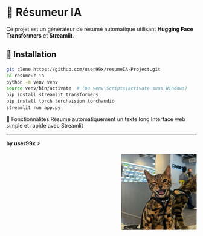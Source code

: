 ﻿# 📝 Résumeur IA
Ce projet est un générateur de résumé automatique utilisant **Hugging Face Transformers** et **Streamlit**.

## 🚀 Installation
```bash
git clone https://github.com/user99x/resumeIA-Project.git
cd resumeur-ia
python -m venv venv
source venv/bin/activate  # (ou venv\Scripts\activate sous Windows)
pip install streamlit transformers
pip install torch torchvision torchaudio
streamlit run app.py
```

🎯 Fonctionnalités
Résume automatiquement un texte long
Interface web simple et rapide avec Streamlit

---

**by user99x ⚡**

<p align="center">

  <img src="user99x.jpeg" alt="Logo github" width="200" align="right">

</p>
